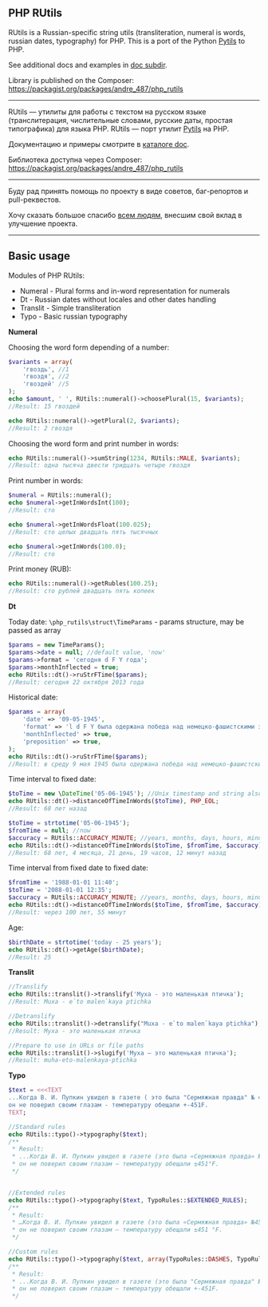 PHP RUtils
----------

RUtils is a Russian-specific string utils (transliteration, numeral is words, russian dates, typography) for PHP. 
This is a port of the Python [Pytils](https://github.com/j2a/pytils) to PHP.

See additional docs and examples in [doc subdir](https://github.com/Andre-487/php_rutils/tree/master/doc). 

Library is published on the Composer: https://packagist.org/packages/andre_487/php_rutils

----------

RUtils — утилиты для работы c текстом на русском языке (транслитерация, числительные словами, русские даты,
простая типографика) для языка PHP.
RUtils — порт утилит [Pytils](https://github.com/j2a/pytils) на PHP.

Документацию и примеры смотрите в [каталоге doc](https://github.com/Andre-487/php_rutils/tree/master/doc).

Библиотека доступна через Composer: https://packagist.org/packages/andre_487/php_rutils

----------

Буду рад принять помощь по проекту в виде советов, баг-репортов и pull-реквестов.

Хочу сказать большое спасибо [всем людям](https://github.com/Andre-487/php_rutils/graphs/contributors),
внесшим свой вклад в улучшение проекта.

----------

Basic usage
-----------

Modules of PHP RUtils:
 - Numeral - Plural forms and in-word representation for numerals
 - Dt - Russian dates without locales and other dates handling
 - Translit - Simple transliteration
 - Typo - Basic russian typography


**Numeral**

Choosing the word form depending of a number:
```php
$variants = array(
    'гвоздь', //1
    'гвоздя', //2
    'гвоздей' //5
);
echo $amount, ' ', RUtils::numeral()->choosePlural(15, $variants);
//Result: 15 гвоздей

echo RUtils::numeral()->getPlural(2, $variants);
//Result: 2 гвоздя
```

Choosing the word form and print number in words:
```php
echo RUtils::numeral()->sumString(1234, RUtils::MALE, $variants);
//Result: одна тысяча двести тридцать четыре гвоздя
```

Print number in words:
```php
$numeral = RUtils::numeral();
echo $numeral->getInWordsInt(100);
//Result: сто

echo $numeral->getInWordsFloat(100.025);
//Result: сто целых двадцать пять тысячных

echo $numeral->getInWords(100.0);
//Result: сто
```

Print money (RUB):
```php
echo RUtils::numeral()->getRubles(100.25);
//Result: сто рублей двадцать пять копеек
```


**Dt**

Today date:
`\php_rutils\struct\TimeParams` - params structure, may be passed as array
```php
$params = new TimeParams();
$params->date = null; //default value, 'now'
$params->format = 'сегодня d F Y года';
$params->monthInflected = true;
echo RUtils::dt()->ruStrFTime($params);
//Result: сегодня 22 октября 2013 года
```


Historical date:
```php
$params = array(
    'date' => '09-05-1945',
    'format' => 'l d F Y была одержана победа над немецко-фашистскими захватчиками',
    'monthInflected' => true,
    'preposition' => true,
);
echo RUtils::dt()->ruStrFTime($params);
//Result: в среду 9 мая 1945 была одержана победа над немецко-фашистскими захватчиками
```

Time interval to fixed date:
```php
$toTime = new \DateTime('05-06-1945'); //Unix timestamp and string also available
echo RUtils::dt()->distanceOfTimeInWords($toTime), PHP_EOL;
//Result: 68 лет назад

$toTime = strtotime('05-06-1945');
$fromTime = null; //now
$accuracy = RUtils::ACCURACY_MINUTE; //years, months, days, hours, minutes
echo RUtils::dt()->distanceOfTimeInWords($toTime, $fromTime, $accuracy), PHP_EOL;
//Result: 68 лет, 4 месяца, 21 день, 19 часов, 12 минут назад
```


Time interval from fixed date to fixed date:
```php
$fromTime = '1988-01-01 11:40';
$toTime = '2088-01-01 12:35';
$accuracy = RUtils::ACCURACY_MINUTE; //years, months, days, hours, minutes
echo RUtils::dt()->distanceOfTimeInWords($toTime, $fromTime, $accuracy), PHP_EOL;
//Result: через 100 лет, 55 минут
```

Age:
```php
$birthDate = strtotime('today - 25 years');
echo RUtils::dt()->getAge($birthDate);
//Result: 25
```


**Translit**
```php
//Translify
echo RUtils::translit()->translify('Муха - это маленькая птичка');
//Result: Muxa - e`to malen`kaya ptichka

//Detranslify
echo RUtils::translit()->detranslify("Muxa - e`to malen`kaya ptichka");
//Result: Муха - это маленькая птичка

//Prepare to use in URLs or file paths
echo RUtils::translit()->slugify('Муха — это маленькая птичка');
//Result: muha-eto-malenkaya-ptichka
```


**Typo**
```php
$text = <<<TEXT
...Когда В. И. Пупкин увидел в газете ( это была "Сермяжная правда" № 45) рубрику Weather Forecast (r),
он не поверил своим глазам - температуру обещали +-451F.
TEXT;

//Standard rules
echo RUtils::typo()->typography($text);
/**
 * Result:
 * ...Когда В. И. Пупкин увидел в газете (это была «Сермяжная правда» №45) рубрику Weather Forecast®,
 * он не поверил своим глазам — температуру обещали ±451°F.
 */


//Extended rules
echo RUtils::typo()->typography($text, TypoRules::$EXTENDED_RULES);
/**
 * Result:
 * …Когда В. И. Пупкин увидел в газете (это была «Сермяжная правда» №45) рубрику Weather Forecast®,
 * он не поверил своим глазам — температуру обещали ±451 °F.
 */

//Custom rules
echo RUtils::typo()->typography($text, array(TypoRules::DASHES, TypoRules::CLEAN_SPACES));
/**
 * Result:
 * ...Когда В. И. Пупкин увидел в газете (это была "Сермяжная правда" № 45) рубрику Weather Forecast (r),
 * он не поверил своим глазам — температуру обещали +-451F.
 */
```
